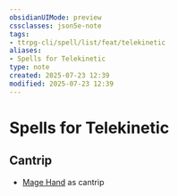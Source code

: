 ```yaml
---
obsidianUIMode: preview
cssclasses: json5e-note
tags:
- ttrpg-cli/spell/list/feat/telekinetic
aliases:
- Spells for Telekinetic
type: note
created: 2025-07-23 12:39
modified: 2025-07-23 12:39
---
```

# Spells for Telekinetic

## Cantrip

- [Mage Hand](/03_Mechanics/CLI/spells/mage-hand-xphb.md "XPHB") as cantrip